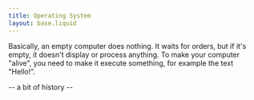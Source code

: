 ```yaml
---
title: Operating System
layout: base.liquid
---
```


Basically, an empty computer does nothing. It waits for orders, but if it's empty, it doesn't display or process anything. To make your computer "alive", you need to make it execute something, for example the text "Hello!”.

-- a bit of history --
